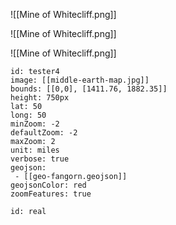![[Mine of Whitecliff.png]]

![[Mine of Whitecliff.png]]

![[Mine of Whitecliff.png]]

```leaflet
id: tester4
image: [[middle-earth-map.jpg]]
bounds: [[0,0], [1411.76, 1882.35]]
height: 750px
lat: 50
long: 50
minZoom: -2
defaultZoom: -2
maxZoom: 2
unit: miles
verbose: true
geojson:
 - [[geo-fangorn.geojson]]
geojsonColor: red
zoomFeatures: true
```


```leaflet
id: real

```
